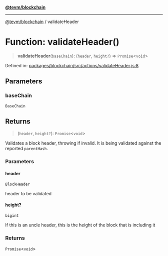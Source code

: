 [**@tevm/blockchain**](../README.md)

***

[@tevm/blockchain](../globals.md) / validateHeader

# Function: validateHeader()

> **validateHeader**(`baseChain`): (`header`, `height?`) => `Promise`\<`void`\>

Defined in: [packages/blockchain/src/actions/validateHeader.js:8](https://github.com/evmts/tevm-monorepo/blob/main/packages/blockchain/src/actions/validateHeader.js#L8)

## Parameters

### baseChain

`BaseChain`

## Returns

> (`header`, `height?`): `Promise`\<`void`\>

Validates a block header, throwing if invalid. It is being validated against the reported `parentHash`.

### Parameters

#### header

`BlockHeader`

header to be validated

#### height?

`bigint`

If this is an uncle header, this is the height of the block that is including it

### Returns

`Promise`\<`void`\>
